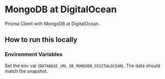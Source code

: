 # MongoDB at DigitalOcean

Prisma Client with MongoDB at DigitalOcean.

## How to run this locally

### Environment Variables

Set the env var (`DATABASE_URL_DB_MONGODB_DIGITALOCEAN`). The data should match the snapshot.
